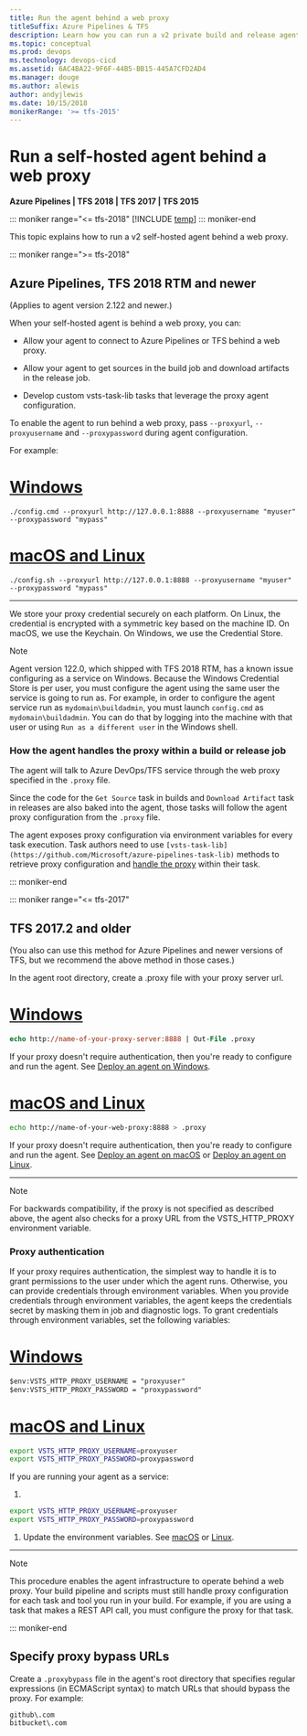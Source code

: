 ```yaml
---
title: Run the agent behind a web proxy
titleSuffix: Azure Pipelines & TFS
description: Learn how you can run a v2 private build and release agent behind a web proxy for Azure Pipelines and Team Foundation Server (TFS)
ms.topic: conceptual
ms.prod: devops
ms.technology: devops-cicd
ms.assetid: 6AC4BA22-9F6F-44B5-BB15-445A7CFD2AD4
ms.manager: douge
ms.author: alewis
author: andyjlewis
ms.date: 10/15/2018
monikerRange: '>= tfs-2015'
---
```


# Run a self-hosted agent behind a web proxy

**Azure Pipelines | TFS 2018 | TFS 2017 | TFS 2015**


::: moniker range="<= tfs-2018"
[!INCLUDE [temp](../_shared/concept-rename-note.md)]
::: moniker-end

This topic explains how to run a v2 self-hosted agent behind a web proxy.

::: moniker range=">= tfs-2018"

## Azure Pipelines, TFS 2018 RTM and newer

(Applies to agent version 2.122 and newer.)

When your self-hosted agent is behind a web proxy, you can:

* Allow your agent to connect to Azure Pipelines or TFS behind a web proxy.

* Allow your agent to get sources in the build job and download artifacts in the release job.
* Develop custom vsts-task-lib tasks that leverage the proxy agent configuration.

To enable the agent to run behind a web proxy, pass `--proxyurl`, `--proxyusername` and `--proxypassword` during agent configuration.  
  
 For example:
 
 # [Windows](#tab/windows)

 ```
./config.cmd --proxyurl http://127.0.0.1:8888 --proxyusername "myuser" --proxypassword "mypass"
```

 # [macOS and Linux](#tab/unix)

 ```
./config.sh --proxyurl http://127.0.0.1:8888 --proxyusername "myuser" --proxypassword "mypass"
```
 ---
 
We store your proxy credential securely on each platform.
On Linux, the credential is encrypted with a symmetric key based on the machine ID.
On macOS, we use the Keychain.
On Windows, we use the Credential Store.

> [!Note]
> Agent version 122.0, which shipped with TFS 2018 RTM, has a known issue configuring as a service on Windows.
> Because the Windows Credential Store is per user, you must configure the agent using the same user the service
> is going to run as. For example, in order to configure the agent service run as `mydomain\buildadmin`,
> you must launch `config.cmd` as `mydomain\buildadmin`. You can do that by logging into the machine with
> that user or using `Run as a different user` in the Windows shell.

### How the agent handles the proxy within a build or release job

The agent will talk to Azure DevOps/TFS service through the web proxy specified in the `.proxy` file.

Since the code for the `Get Source` task in builds and `Download Artifact` task in releases are also baked into the agent, those tasks will follow the agent proxy configuration from the `.proxy` file.  

The agent exposes proxy configuration via environment variables for every task execution.
Task authors need to use `[vsts-task-lib](https://github.com/Microsoft/azure-pipelines-task-lib)` methods to retrieve proxy configuration and [handle the proxy](https://github.com/Microsoft/azure-pipelines-task-lib/blob/master/node/docs/proxy.md) within their task.

::: moniker-end

::: moniker range="<= tfs-2017"

## TFS 2017.2 and older

(You also can use this method for Azure Pipelines and newer versions of TFS, but we recommend the above method in those cases.)

In the agent root directory, create a .proxy file with your proxy server url.

# [Windows](#tab/windows)

```ps
echo http://name-of-your-proxy-server:8888 | Out-File .proxy
```  

If your proxy doesn't require authentication, then you're ready to configure and run the agent. See [Deploy an agent on Windows](v2-windows.md).

# [macOS and Linux](#tab/unix)

```bash
echo http://name-of-your-web-proxy:8888 > .proxy
```  

If your proxy doesn't require authentication, then you're ready to configure and run the agent. See [Deploy an agent on macOS](v2-osx.md) or [Deploy an agent on Linux](v2-linux.md).

---

> [!NOTE]
> For backwards compatibility, if the proxy is not specified as described above, the agent also checks for a proxy URL from the VSTS_HTTP_PROXY environment variable.

### Proxy authentication

If your proxy requires authentication, the simplest way to handle it is to grant permissions to the user under which the agent runs. Otherwise, you can provide credentials through environment variables. When you provide credentials through environment variables, the agent keeps the credentials secret by masking them in job and diagnostic logs. To grant credentials through environment variables, set the following variables:

# [Windows](#tab/windows)

```ps
$env:VSTS_HTTP_PROXY_USERNAME = "proxyuser"
$env:VSTS_HTTP_PROXY_PASSWORD = "proxypassword"
```  

# [macOS and Linux](#tab/unix)

```bash
export VSTS_HTTP_PROXY_USERNAME=proxyuser
export VSTS_HTTP_PROXY_PASSWORD=proxypassword
```  

If you are running your agent as a service:

1.

 ```bash
export VSTS_HTTP_PROXY_USERNAME=proxyuser
export VSTS_HTTP_PROXY_PASSWORD=proxypassword
```  
1. Update the environment variables. See [macOS](v2-osx.md#service-update-environment-variables) or [Linux](v2-linux.md#service-update-environment-variables).

---

> [!NOTE]
> This procedure enables the agent infrastructure to operate behind a web proxy. Your build pipeline and scripts must still handle proxy configuration for each task and tool you run in your build. For example, if you are using a task that makes a REST API call, you must configure the proxy for that task.

::: moniker-end

## Specify proxy bypass URLs

Create a `.proxybypass` file in the agent's root directory that specifies regular expressions (in ECMAScript syntax) to match URLs that should bypass the proxy. For example:

```
github\.com
bitbucket\.com
```
